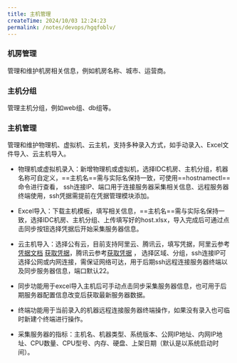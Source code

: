 ```yaml
---
title: 主机管理
createTime: 2024/10/03 12:24:23
permalink: /notes/devops/hgqfoblv/
---
```

### 机房管理

管理和维护机房相关信息，例如机房名称、城市、运营商。

### 主机分组

管理主机分组，例如web组、db组等。

### 主机管理

管理和维护物理机、虚拟机、云主机，支持多种录入方式，如手动录入、Excel文件导入、云主机导入。

- 物理机或虚拟机录入：新增物理机或虚拟机，选择IDC机房、主机分组，机器名称可自定义，==主机名==需与实际名保持一致，可使用==hostnamectl==命令进行查看，
  ssh连接IP、端口用于连接服务器采集相关信息、远程服务器终端使用，ssh凭据需提前在凭据管理模块添加。
- Excel导入：下载主机模板，填写相关信息，==主机名==需与实际名保持一致，选择IDC机房、主机分组、上传填写好的host.xlsx，导入完成后可通过点击同步按钮选择凭据后开始采集服务器信息。
- 云主机导入：选择公有云，目前支持阿里云、腾讯云，填写凭据，阿里云参考[凭据文档](https://help.aliyun.com/zh/ram/user-guide/create-an-accesskey-pair) [获取凭据](https://ram.console.aliyun.com/manage/ak)，腾讯云参考[获取凭据](https://console.cloud.tencent.com/cam/capi) ，
  选择区域、分组，ssh连接IP可选择公网或内网连接，需保证网络可达，用于后期ssh远程连接服务器终端以及同步服务器信息，端口默认22。

- 同步功能用于excel导入主机后可手动点击同步采集服务器信息，也可用于后期服务器配置信息改变后获取最新服务器数据。

- 终端功能用于当前录入的机器远程连接服务器终端操作，如果没有录入也可临时新建个终端进行操作。

- 采集服务器的指标：主机名、机器类型、系统版本、公网IP地址、内网IP地址、CPU数量、CPU型号、内存、硬盘、上架日期（默认是以系统启动时间）。

